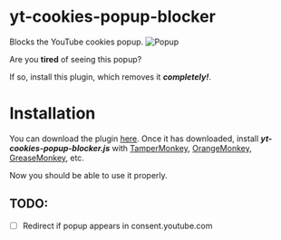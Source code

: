 # yt-cookies-popup-blocker
Blocks the YouTube cookies popup.
![Popup](https://raw.githubusercontent.com/PIjus-Github/yt-cookies-popup-blocker/main/readme/preview.PNG)

Are you **tired** of seeing this popup?

If so, install this plugin, which removes it ***completely!***.
# Installation
You can download the plugin [here](https://github.com/Peeeaaayus/yt-cookies-popup-blocker/releases).
Once it has downloaded, install ***yt-cookies-popup-blocker.js*** with [TamperMonkey](https://chrome.google.com/webstore/detail/tampermonkey/dhdgffkkebhmkfjojejmpbldmpobfkfo),
[OrangeMonkey](https://chrome.google.com/webstore/detail/orangemonkey/ekmeppjgajofkpiofbebgcbohbmfldaf), [GreaseMonkey](https://addons.mozilla.org/en-US/firefox/addon/greasemonkey/), etc.

Now you should be able to use it properly.
## TODO:

- [ ] Redirect if popup appears in consent.youtube.com
